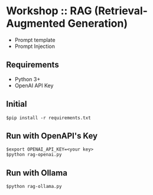 # Workshop :: RAG (Retrieval-Augmented Generation)
* Prompt template
* Prompt Injection

## Requirements
* Python 3+
* OpenAI API Key

## Initial
```
$pip install -r requirements.txt
```

## Run with OpenAPI's Key
```
$export OPENAI_API_KEY=<your key>
$python rag-openai.py
```

## Run with Ollama
```
$python rag-ollama.py
```